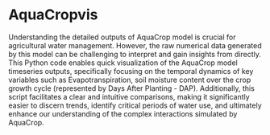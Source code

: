 # AquaCropvis

Understanding the detailed outputs of AquaCrop model is crucial for agricultural water management. However, the raw numerical data generated by this model can be challenging to interpret and gain insights from directly. This Python code enables quick visualization of the AquaCrop model timeseries outputs, specifically focusing on the temporal dynamics of key variables such as Evapotranspiration, soil moisture content over the crop growth cycle (represented by Days After Planting - DAP). Additionally, this script facilitates a clear and intuitive comparisons, making it significantly easier to discern trends, identify critical periods of water use, and ultimately enhance our understanding of the complex interactions simulated by AquaCrop.
